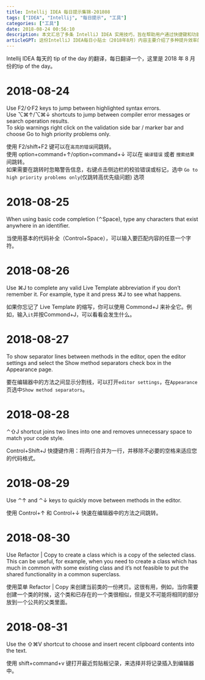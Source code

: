 ```yaml
---
title: Intellij IDEA 每日提示集锦-201808
tags: ["IDEA", "Intellij", "每日提示", "工具"]
categories: ["工具"]
date: 2018-08-24 00:56:10
description: 本文汇总了多条 IntelliJ IDEA 实用技巧，旨在帮助用户通过快捷键和功能应用提升开发效率。
articleGPT: 这份IntelliJ IDEA每日小贴士（2018年8月）内容主要介绍了多种提升效率的快捷键和功能，涵盖了代码导航、智能补全、编辑格式化、重构以及显示设置等方面。
---
```


Intellij IDEA 每天的 tip of the day 的翻译，每日翻译一个，这里是 2018 年 8 月份的tip of the day。  

# 2018-08-24

Use F2/⇧F2 keys to jump between highlighted syntax errors.  
Use ⌥⌘↑/⌥⌘↓ shortcuts to jump between compiler error messages or search
operation results.  
To skip warnings right click on the validation side bar / marker bar and
choose Go to high priority problems only.

使用 F2/shift+F2 键可以在`高亮的错误`间跳转。  
使用 option+command+↑/option+command+↓ 可以在 `编译错误` 或者 `搜索结果` 间跳转。  
如果需要在跳转时忽略警告信息，右键点击侧边栏的校验错误或标记，选中 `Go to high priority problems
only`(仅跳转高优先级问题) 选项

# 2018-08-25

When using basic code completion (⌃Space), type any characters that exist
anywhere in an identifier.

当使用基本的代码补全（Control+Space），可以输入要匹配内容的任意一个字符。

# 2018-08-26

Use ⌘J to complete any valid Live Template abbreviation if you don’t remember
it. For example, type it and press ⌘J to see what happens.

如果你忘记了 Live Template 的缩写，你可以使用 Commond+J 来补全它。例如，输入`it`并按Commond+J，可以看看会发生什么。

# 2018-08-27

To show separator lines between methods in the editor, open the editor
settings and select the Show method separators check box in the Appearance
page.

要在编辑器中的方法之间显示分割线，可以打开`editor settings`，在`Appearance`页选中`Show method
separators`。

# 2018-08-28

⌃⇧J shortcut joins two lines into one and removes unnecessary space to match
your code style.

Control+Shift+J 快捷键作用：将两行合并为一行，并移除不必要的空格来适应您的代码格式。

# 2018-08-29

Use ⌃↑ and ⌃↓ keys to quickly move between methods in the editor.

使用 Control+↑ 和 Control+↓ 快速在编辑器中的方法之间跳转。

# 2018-08-30

Use Refactor | Copy to create a class which is a copy of the selected class. This can be useful, for example, when you need to create a class which has much in common with some existing class and it’s not feasible to put the shared functionality in a common superclass.

使用菜单 Refactor | Copy 来创建当前类的一份拷贝。这很有用，例如，当你需要创建一个类的时候，这个类和已存在的一个类很相似，但是又不可能将相同的部分放到一个公共的父类里面。

# 2018-08-31

Use the ⇧⌘V shortcut to choose and insert recent clipboard contents into the
text.

使用 shift+command+v 键打开最近剪贴板记录，来选择并将记录插入到编辑器中。

